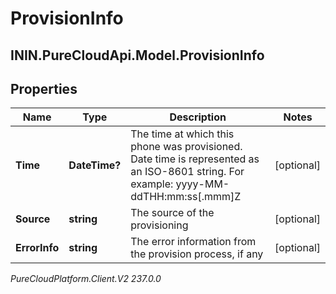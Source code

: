 # ProvisionInfo

## ININ.PureCloudApi.Model.ProvisionInfo

## Properties

|Name | Type | Description | Notes|
|------------ | ------------- | ------------- | -------------|
| **Time** | **DateTime?** | The time at which this phone was provisioned. Date time is represented as an ISO-8601 string. For example: yyyy-MM-ddTHH:mm:ss[.mmm]Z | [optional] |
| **Source** | **string** | The source of the provisioning | [optional] |
| **ErrorInfo** | **string** | The error information from the provision process, if any | [optional] |



_PureCloudPlatform.Client.V2 237.0.0_
